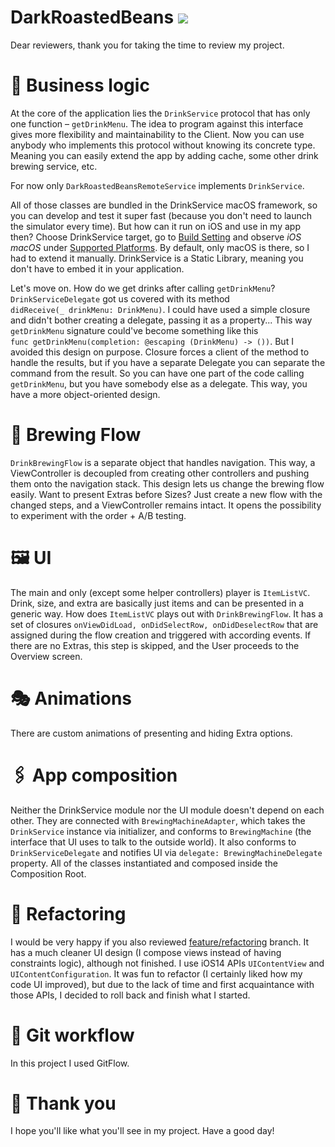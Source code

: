 # DarkRoastedBeans <img src="https://img.shields.io/badge/iOS-13.0+-00ADD8?logo=apple"/>

Dear reviewers, thank you for taking the time to review my project.

# 🤔 Business logic
At the core of the application lies the `DrinkService` protocol that has only one function – `getDrinkMenu`.
The idea to program against this interface gives more flexibility and maintainability to the Client.
Now you can use anybody who implements this protocol without knowing its concrete type.
Meaning you can easily extend the app by adding cache, some other drink brewing service, etc. 

For now only `DarkRoastedBeansRemoteService` implements `DrinkService`.

All of those classes are bundled in the DrinkService macOS framework, so you can develop and test it super fast (because you don't need to launch the simulator every time).
But how can it run on iOS and use in my app then? Choose DrinkService target, go to <ins>Build Setting</ins> and observe *iOS macOS* under <ins>Supported Platforms</ins>. By default, only macOS is there, so I had to extend it manually.
DrinkService is a Static Library, meaning you don't have to embed it in your application.

Let's move on. How do we get drinks after calling `getDrinkMenu`? `DrinkServiceDelegate` got us covered with its method<br> `didReceive(_ drinkMenu: DrinkMenu)`.
I could have used a simple closure and didn't bother creating a delegate, passing it as a property... This way `getDrinkMenu` signature could've become something like this<br> `func getDrinkMenu(completion: @escaping (DrinkMenu) -> ())`.
But I avoided this design on purpose. Closure forces a client of the method to handle the results, but if you have a separate Delegate you can separate the command from the result. So you can have one part of the code calling `getDrinkMenu`, but you have somebody else as a delegate. This way, you have a more object-oriented design.

# 🌈 Brewing Flow
`DrinkBrewingFlow` is a separate object that handles navigation. This way, a ViewController is decoupled from creating other controllers and pushing them onto the navigation stack. This design lets us change the brewing flow easily. Want to present Extras before Sizes? Just create a new flow with the changed steps, and a ViewController remains intact.
It opens the possibility to experiment with the order + A/B testing.

# 🖼 UI
The main and only (except some helper controllers) player is `ItemListVC`. Drink, size, and extra are basically just items and can be presented in a generic way.
How does `ItemListVC` plays out with `DrinkBrewingFlow`. It has a set of closures `onViewDidLoad, onDidSelectRow, onDidDeselectRow` that are assigned during the flow creation and triggered with according events.
If there are no Extras, this step is skipped, and the User proceeds to the Overview screen.

# 🎭 Animations
There are custom animations of presenting and hiding Extra options.

# 🖇 App composition
Neither the DrinkService module nor the UI module doesn't depend on each other. They are connected with `BrewingMachineAdapter`, which takes the `DrinkService` instance via initializer, and conforms to `BrewingMachine` (the interface that UI uses to talk to the outside world). It also conforms to `DrinkServiceDelegate` and notifies UI via `delegate: BrewingMachineDelegate` property.
All of the classes instantiated and composed inside the Composition Root.

# 🦾 Refactoring
I would be very happy if you also reviewed [feature/refactoring](https://github.com/ANameBehindTheNickname/DarkRoastedBeans/tree/feature/refactoring) branch.
It has a much cleaner UI design (I compose views instead of having constraints logic), although not finished. I use iOS14 APIs `UIContentView` and `UIContentConfiguration`.
It was fun to refactor (I certainly liked how my code UI improved), but due to the lack of time and first acquaintance with those APIs, I decided to roll back and finish what I started.

# 🎢 Git workflow
In this project I used GitFlow.

# 🎉 Thank you
I hope you'll like what you'll see in my project. Have a good day!
